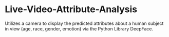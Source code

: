 # Live-Video-Attribute-Analysis
Utilizes a camera to display the predicted attributes about a human subject in view (age, race, gender, emotion) via the Python Library DeepFace.
